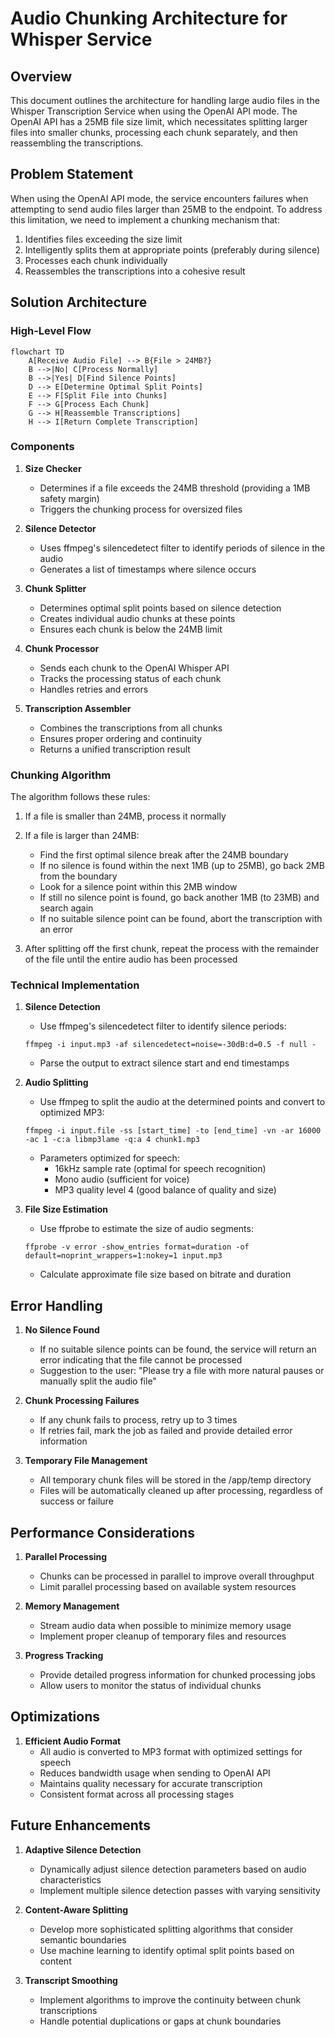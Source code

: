 # Audio Chunking Architecture for Whisper Service

## Overview

This document outlines the architecture for handling large audio files in the Whisper Transcription Service when using the OpenAI API mode. The OpenAI API has a 25MB file size limit, which necessitates splitting larger files into smaller chunks, processing each chunk separately, and then reassembling the transcriptions.

## Problem Statement

When using the OpenAI API mode, the service encounters failures when attempting to send audio files larger than 25MB to the endpoint. To address this limitation, we need to implement a chunking mechanism that:

1. Identifies files exceeding the size limit
2. Intelligently splits them at appropriate points (preferably during silence)
3. Processes each chunk individually
4. Reassembles the transcriptions into a cohesive result

## Solution Architecture

### High-Level Flow

```mermaid
flowchart TD
    A[Receive Audio File] --> B{File > 24MB?}
    B -->|No| C[Process Normally]
    B -->|Yes| D[Find Silence Points]
    D --> E[Determine Optimal Split Points]
    E --> F[Split File into Chunks]
    F --> G[Process Each Chunk]
    G --> H[Reassemble Transcriptions]
    H --> I[Return Complete Transcription]
```

### Components

1. **Size Checker**
   - Determines if a file exceeds the 24MB threshold (providing a 1MB safety margin)
   - Triggers the chunking process for oversized files

2. **Silence Detector**
   - Uses ffmpeg's silencedetect filter to identify periods of silence in the audio
   - Generates a list of timestamps where silence occurs

3. **Chunk Splitter**
   - Determines optimal split points based on silence detection
   - Creates individual audio chunks at these points
   - Ensures each chunk is below the 24MB limit

4. **Chunk Processor**
   - Sends each chunk to the OpenAI Whisper API
   - Tracks the processing status of each chunk
   - Handles retries and errors

5. **Transcription Assembler**
   - Combines the transcriptions from all chunks
   - Ensures proper ordering and continuity
   - Returns a unified transcription result

### Chunking Algorithm

The algorithm follows these rules:

1. If a file is smaller than 24MB, process it normally
2. If a file is larger than 24MB:
   - Find the first optimal silence break after the 24MB boundary
   - If no silence is found within the next 1MB (up to 25MB), go back 2MB from the boundary
   - Look for a silence point within this 2MB window
   - If still no silence point is found, go back another 1MB (to 23MB) and search again
   - If no suitable silence point can be found, abort the transcription with an error

3. After splitting off the first chunk, repeat the process with the remainder of the file until the entire audio has been processed

### Technical Implementation

1. **Silence Detection**
   - Use ffmpeg's silencedetect filter to identify silence periods:
   ```
   ffmpeg -i input.mp3 -af silencedetect=noise=-30dB:d=0.5 -f null -
   ```
   - Parse the output to extract silence start and end timestamps

2. **Audio Splitting**
   - Use ffmpeg to split the audio at the determined points and convert to optimized MP3:
   ```
   ffmpeg -i input.file -ss [start_time] -to [end_time] -vn -ar 16000 -ac 1 -c:a libmp3lame -q:a 4 chunk1.mp3
   ```
   - Parameters optimized for speech:
     * 16kHz sample rate (optimal for speech recognition)
     * Mono audio (sufficient for voice)
     * MP3 quality level 4 (good balance of quality and size)

3. **File Size Estimation**
   - Use ffprobe to estimate the size of audio segments:
   ```
   ffprobe -v error -show_entries format=duration -of default=noprint_wrappers=1:nokey=1 input.mp3
   ```
   - Calculate approximate file size based on bitrate and duration

## Error Handling

1. **No Silence Found**
   - If no suitable silence points can be found, the service will return an error indicating that the file cannot be processed
   - Suggestion to the user: "Please try a file with more natural pauses or manually split the audio file"

2. **Chunk Processing Failures**
   - If any chunk fails to process, retry up to 3 times
   - If retries fail, mark the job as failed and provide detailed error information

3. **Temporary File Management**
   - All temporary chunk files will be stored in the /app/temp directory
   - Files will be automatically cleaned up after processing, regardless of success or failure

## Performance Considerations

1. **Parallel Processing**
   - Chunks can be processed in parallel to improve overall throughput
   - Limit parallel processing based on available system resources

2. **Memory Management**
   - Stream audio data when possible to minimize memory usage
   - Implement proper cleanup of temporary files and resources

3. **Progress Tracking**
   - Provide detailed progress information for chunked processing jobs
   - Allow users to monitor the status of individual chunks

## Optimizations

1. **Efficient Audio Format**
   - All audio is converted to MP3 format with optimized settings for speech
   - Reduces bandwidth usage when sending to OpenAI API
   - Maintains quality necessary for accurate transcription
   - Consistent format across all processing stages

## Future Enhancements

1. **Adaptive Silence Detection**
   - Dynamically adjust silence detection parameters based on audio characteristics
   - Implement multiple silence detection passes with varying sensitivity

2. **Content-Aware Splitting**
   - Develop more sophisticated splitting algorithms that consider semantic boundaries
   - Use machine learning to identify optimal split points based on content

3. **Transcript Smoothing**
   - Implement algorithms to improve the continuity between chunk transcriptions
   - Handle potential duplications or gaps at chunk boundaries
